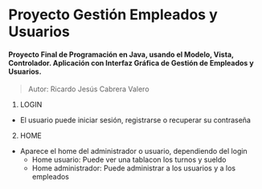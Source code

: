 # Proyecto Gestión Empleados y Usuarios

#### Proyecto Final de Programación en Java, usando el Modelo, Vista, Controlador. Aplicación con Interfaz Gráfica de Gestión de Empleados y Usuarios.

>Autor: Ricardo Jesús Cabrera Valero

1. LOGIN
 * El usuario puede iniciar sesión, registrarse o recuperar su contraseña 
 
2. HOME
 * Aparece el home del administrador o usuario, dependiendo del login
    * Home usuario: Puede ver una tablacon los turnos y sueldo
    * Home administrador: Puede administrar a los usuarios y a los empleados 

